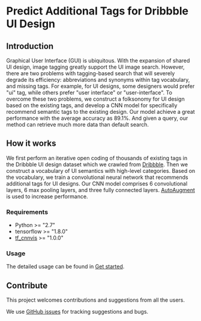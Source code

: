 # Predict Additional Tags for Dribbble UI Design

## Introduction

Graphical User Interface (GUI) is ubiquitous. With the expansion of shared UI design, image tagging greatly support the UI image search. However, there are two problems with tagging-based search that will  severely degrade its efficiency: abbreviations and synonyms within tag vocabulary, and missing tags. For example, for UI designs, some designers would prefer "ui" tag, while others prefer "user interface" or "user-interface". To overcome these two problems, we construct a folksonomy for UI design based on the existing tags, and develop a CNN model for specifically recommend semantic tags to the existing design. Our model achieve a great performance with the average accuracy as 89.1%. And given a query, our method can retrieve much more data than default search.

## How it works

We first perform an iterative open coding of thousands of existing tags in the Dribbble UI design dataset which we crawled from [Dribbble](https://dribbble.com/). Then we construct a vocabulary of UI semantics with high-level categories. Based on the vocabulary, we train a convolutional neural network that recommends additional tags for UI designs. Our CNN model comprises 6 convolutional layers, 6 max pooling layers, and three fully connected layers. [AutoAugment](https://arxiv.org/abs/1805.09501v1) is used to increase performance.

### **Requirements**

* Python >= "2.7"
* tensorflow >= "1.8.0"
* [tf_cnnvis](https://github.com/InFoCusp/tf_cnnvis) >= "1.0.0"

### **Usage**

The detailed usage can be found in [Get started](docs/GettingStart.md).

## **Contribute**

This project welcomes contributions and suggestions from all the users.

We use [GitHub issues](https://github.com/Microsoft/SPTAG/issues) for tracking suggestions and bugs.

